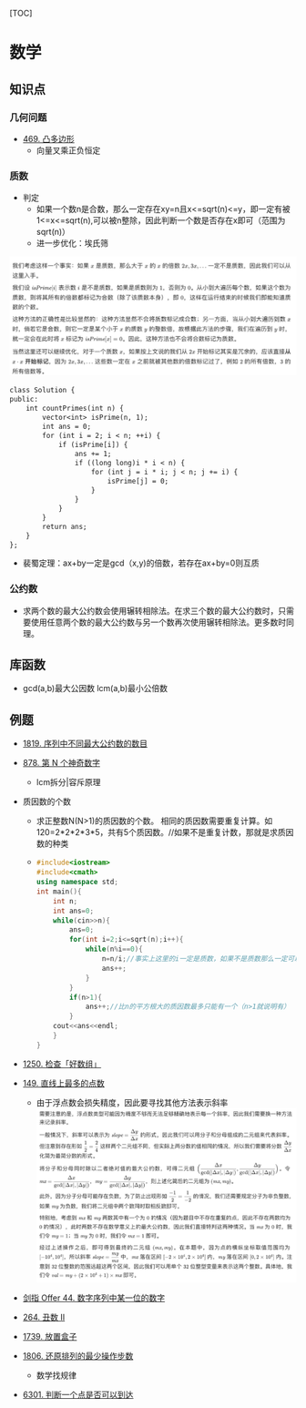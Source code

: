 



[TOC]

# 数学

## 知识点
### 几何问题
- [469. 凸多边形](https://leetcode.cn/problems/convex-polygon/)
    - 向量叉乘正负恒定
### 质数
- 判定
    - 如果一个数n是合数，那么一定存在xy=n且x<=sqrt(n)<=y，即一定有被1<=x<=sqrt(n),可以被n整除，因此判断一个数是否存在x即可（范围为sqrt(n)）
    - 进一步优化：埃氏筛

![](../media/16699633547717.jpg)
```
class Solution {
public:
    int countPrimes(int n) {
        vector<int> isPrime(n, 1);
        int ans = 0;
        for (int i = 2; i < n; ++i) {
            if (isPrime[i]) {
                ans += 1;
                if ((long long)i * i < n) {
                    for (int j = i * i; j < n; j += i) {
                        isPrime[j] = 0;
                    }
                }
            }
        }
        return ans;
    }
};
```
- 裴蜀定理：ax+by一定是gcd（x,y)的倍数，若存在ax+by=0则互质
### 公约数
- 求两个数的最大公约数会使用辗转相除法。在求三个数的最大公约数时，只需要使用任意两个数的最大公约数与另一个数再次使用辗转相除法。更多数时同理。

## 库函数

- gcd(a,b)最大公因数	lcm(a,b)最小公倍数

## 例题
- [1819. 序列中不同最大公约数的数目](https://leetcode.cn/problems/number-of-different-subsequences-gcds/)

- [878. 第 N 个神奇数字](https://leetcode.cn/problems/nth-magical-number/)
  - lcm拆分|容斥原理
  
- 质因数的个数

  - 求正整数N(N>1)的质因数的个数。 相同的质因数需要重复计算。如120=2\*2\*2\*3\*5，共有5个质因数。//如果不是重复计数，那就是求质因数的种类

  - ```c++
    #include<iostream>
    #include<cmath>
    using namespace std;
    int main(){
        int n;
        int ans=0;
        while(cin>>n){
            ans=0;
            for(int i=2;i<=sqrt(n);i++){
                while(n%i==0){
                    n=n/i;//事实上这里的i一定是质数，如果不是质数那么一定可以分解成更小的质数，在这之前就已经被除去了，因此这里除的一定是质数
                    ans++;
                }
            }
            if(n>1){
                ans++;//比n的平方根大的质因数最多只能有一个（n>1就说明有）
            }
        cout<<ans<<endl;
        }
    }
    ```
- [1250. 检查「好数组」](https://leetcode.cn/problems/check-if-it-is-a-good-array/solution/)
- [149. 直线上最多的点数](https://leetcode.cn/problems/max-points-on-a-line/)
    - 由于浮点数会损失精度，因此要寻找其他方法表示斜率
    ![](../media/16710083047882.jpg)

- [剑指 Offer 44. 数字序列中某一位的数字](https://leetcode.cn/problems/shu-zi-xu-lie-zhong-mou-yi-wei-de-shu-zi-lcof/solution/shu-zi-xu-lie-zhong-mou-yi-wei-de-shu-zi-mqw7/)
- [264. 丑数 II](https://leetcode.cn/problems/ugly-number-ii/)
- [1739. 放置盒子](https://leetcode.cn/problems/building-boxes/)
- [1806. 还原排列的最少操作步数 ](https://leetcode.cn/problems/minimum-number-of-operations-to-reinitialize-a-permutation/)
  
    - 数学找规律

- [6301. 判断一个点是否可以到达 ](https://leetcode.cn/problems/check-if-point-is-reachable/)
